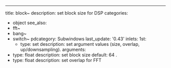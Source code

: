 ---
title: block~
description: set block size for DSP
categories:
- object
see_also: 
- fft~
- bang~
- switch~
pdcategory: Subwindows
last_update: '0.43'
inlets:
  1st:
  - type: set <list>
    description: set argument values (size, overlap, up/downsampling).
arguments:
- type: float
  description: set block size 
  default: 64
.
- type: float
  description: set overlap for FFT 
